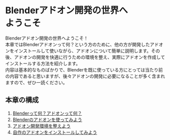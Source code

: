 <div id="ch_title_img_1"></div>

<div id="ch_title_text"></div>

# Blenderアドオン開発の世界へ<br>ようこそ

<div id="ch_body"></div>

Blenderアドオン開発の世界へようこそ！  
本章ではBlenderアドオンって何？という方のために、他の方が開発したアドオンをインストールして使いながら、アドオンについて簡単に説明します。その後、アドオンの開発を快適に行うための環境を整え、実際にアドオンを作成してインストールする方法を紹介します。  
内容は基本的なものばかりで、Blenderを既に使っている方にとっては当たり前の内容であると思いますが、後々アドオンの開発に必要になることが多く含まれますので、ぜひ一読ください。

<div id="space_l"></div>

<div id="ch_toc_title"></div>

## 本章の構成

<div id="ch_toc"></div>

1. [Blenderって何？アドオンって何？](01_What_is_Blender_What_is_Add-on.md)
2. [Blenderのアドオンを使ってみよう](02_Use_Blender_Add-on.md)
3. [アドオン開発環境を整えよう](03_Prepare_Add-on_development_environment.md)
4. [自作のアドオンをインストールしてみよう](04_Install_own_Add-on.md)

